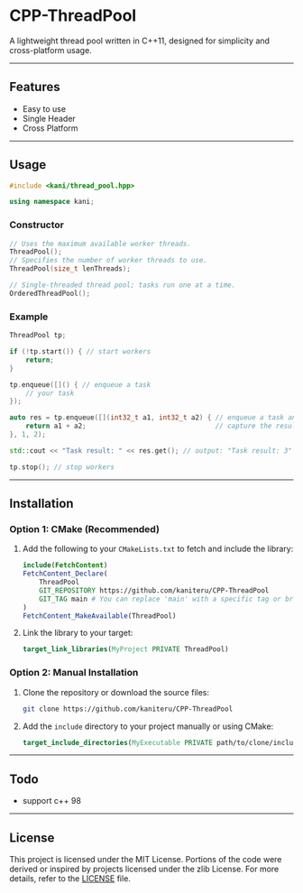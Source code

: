 # CPP-ThreadPool
A lightweight thread pool written in C++11, designed for simplicity and cross-platform usage.

---

## Features
- Easy to use
- Single Header
- Cross Platform

---

## Usage
```cpp
#include <kani/thread_pool.hpp>

using namespace kani;
```
### Constructor
```cpp
// Uses the maximum available worker threads.
ThreadPool();
// Specifies the number of worker threads to use.
ThreadPool(size_t lenThreads);

// Single-threaded thread pool; tasks run one at a time.
OrderedThreadPool();
```

### Example
```cpp
ThreadPool tp;

if (!tp.start()) { // start workers
    return;
} 
```
```cpp
tp.enqueue([]() { // enqueue a task
    // your task
});
```
```cpp
auto res = tp.enqueue([](int32_t a1, int32_t a2) { // enqueue a task and
    return a1 + a2;                                // capture the result as std::future
}, 1, 2);

std::cout << "Task result: " << res.get(); // output: "Task result: 3"
```
```cpp
tp.stop(); // stop workers
```

---

## Installation

### Option 1: CMake (Recommended)
1. Add the following to your `CMakeLists.txt` to fetch and include the library:
   ```cmake
   include(FetchContent)
   FetchContent_Declare(
       ThreadPool
       GIT_REPOSITORY https://github.com/kaniteru/CPP-ThreadPool
       GIT_TAG main # You can replace 'main' with a specific tag or branch if needed.
   )
   FetchContent_MakeAvailable(ThreadPool)
   ```
2. Link the library to your target:
   ```cmake
   target_link_libraries(MyProject PRIVATE ThreadPool)
   ```

### Option 2: Manual Installation
1. Clone the repository or download the source files:
   ```bash
   git clone https://github.com/kaniteru/CPP-ThreadPool
   ```
2. Add the `include` directory to your project manually or using CMake:
   ```cmake
   target_include_directories(MyExecutable PRIVATE path/to/clone/include)
   ```

---

## Todo
- support c++ 98

---

## License
This project is licensed under the MIT License. Portions of the code were derived or inspired by
projects licensed under the zlib License. For more details, refer to the [LICENSE](./LICENSE) file.